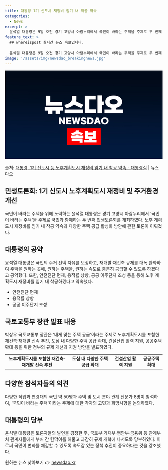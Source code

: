 ```yaml
---
title: 대통령 1기 신도시 재정비 임기 내 착공 약속
categories:
  - News
excerpt: >
  윤석열 대통령은 9일 오전 경기 고양시 아람누리에서 국민이 바라는 주택을 주제로 두 번째 국민과 함께하는 민…
feature_text: >
  ## whereispost 실시간 뉴스 속보입니다.

  윤석열 대통령은 9일 오전 경기 고양시 아람누리에서 국민이 바라는 주택을 주제로 두 번째 국민과 함께하는 민…
image: '/assets/img/newsdao_breakingnews.jpg'
---
```


![뉴스다오 속보](/assets/img/newsdao_breakingnews.jpg)

<p>출처: <a href="https://newsdao.kr/2963" rel="dofollow">대통령, 1기 신도시 등 노후계획도시 재정비 임기 내 착공 약속 - 대통령실</a> | 뉴스다오</p>

<h2 data-ke-size="size26">민생토론회: 1기 신도시 노후계획도시 재정비 및 주거환경 개선</h2>
국민이 바라는 주택을 위해 노력하는 윤석열 대통령은 경기 고양시 아람누리에서 '국민이 바라는 주택'을 주제로 국민과 함께하는 두 번째 민생토론회를 개최하였다. 노후 계획도시 재정비를 임기 내 착공 약속과 다양한 주택 공급 활성화 방안에 관한 토론이 이뤄졌다.

<p data-ke-size="size16"></p>

<h2 data-ke-size="size24">대통령의 공약</h2>
윤석열 대통령은 국민의 주거 선택 자유를 보장하고, 재개발·재건축 규제를 대폭 완화하여 주택을 원하는 곳에, 원하는 주택을, 원하는 속도로 충분히 공급할 수 있도록 하겠다고 공약했다. 또한, 안전진단 면제, 용적률 상향, 공공 이주단지 조성 등을 통해 노후 계획도시 재정비를 임기 내 착공하겠다고 약속했다.

<ul>
  <li>안전진단 면제</li>
  <li>용적률 상향</li>
  <li>공공 이주단지 조성</li>
</ul>

<p data-ke-size="size16"></p>

<h2 data-ke-size="size24">국토교통부 장관 발표 내용</h2>
박상우 국토교통부 장관은 ‘내게 맞는 주택 공급’이라는 주제로 노후계획도시를 포함한 재건축·재개발 신속 추진, 도심 내 다양한 주택 공급 확대, 건설산업 활력 지원, 공공주택 확대 등을 위한 정부의 규제 개선과 지원 방안을 발표하였다.

<table>
  <tr>
    <td style="text-align: center; height: 17px;"><b>노후계획도시를 포함한 재건축·재개발 신속 추진</b></td>
    <td style="text-align: center; height: 17px;"><b>도심 내 다양한 주택 공급 확대</b></td>
    <td style="text-align: center; height: 17px;"><b>건설산업 활력 지원</b></td>
    <td style="text-align: center; height: 17px;"><b>공공주택 확대</b></td>
  </tr>
</table>

<p data-ke-size="size16"></p>

<h2 data-ke-size="size24">다양한 참석자들의 의견</h2>
다양한 직업과 연령대의 국민 약 50명과 주택 및 도시 분야 관계 전문가 8명이 참석하여, '국민이 바라는 주택'이라는 주제에 대한 각자의 고민과 희망사항을 논의하였다.

<p data-ke-size="size16"></p>

<h2 data-ke-size="size24">대통령의 당부</h2>
윤석열 대통령은 토론자들의 발언을 경청한 후, 국토부·기재부·행안부·금융위 등 관계부처 관계자들에게 부처 간 칸막이를 허물고 과감히 규제 개혁에 나서도록 당부하였다. 이로써 국민이 변화를 체감할 수 있도록 속도감 있는 정책 추진이 중요하다는 것을 강조했다. 

원하는 뉴스 찾아보기 👉 <a href="https://newsdao.kr" rel="dofollow">newsdao.kr</a>


